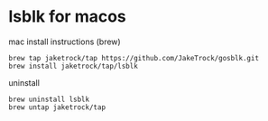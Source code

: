 # lsblk for macos

mac install instructions (brew)

```
brew tap jaketrock/tap https://github.com/JakeTrock/gosblk.git
brew install jaketrock/tap/lsblk
```

uninstall

```
brew uninstall lsblk
brew untap jaketrock/tap
```

